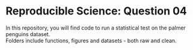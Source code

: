 # Reproducible Science: Question 04
In this repository, you will find code to run a statistical test on the palmer penguins dataset.  
Folders include functions, figures and datasets - both raw and clean. 
